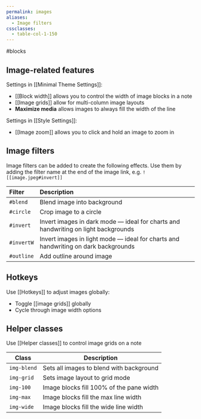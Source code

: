```yaml
---
permalink: images
aliases:
  - Image filters
cssclasses:
  - table-col-1-150
---
```


#blocks

## Image-related features

Settings in [[Minimal Theme Settings]]:

- [[Block width]] allows you to control the width of image blocks in a note
- [[Image grids]] allow for multi-column image layouts
- **Maximize media** allows images to always fill the width of the line

Settings in [[Style Settings]]:

- [[Image zoom]] allows you to click and hold an image to zoom in

## Image filters

Image filters can be added to create the following effects. Use them by adding the filter name at the end of the image link, e.g. `![[image.jpeg#invert]]`

| Filter     | Description                                                                        |
|:---------- |:---------------------------------------------------------------------------------- |
| `#blend`   | Blend image into background                                                        |
| `#circle`  | Crop image to a circle                                                             |
| `#invert`  | Invert images in dark mode — ideal for charts and handwriting on light backgrounds |
| `#invertW` | Invert images in light mode — ideal for charts and handwriting on dark backgrounds |
| `#outline` | Add outline around image                                                           | 

## Hotkeys

Use [[Hotkeys]] to adjust images globally:

- Toggle [[image grids]] globally
- Cycle through image width options

## Helper classes

Use [[Helper classes]] to control image grids on a note

| Class       | Description                              |
| ----------- | ---------------------------------------- |
| `img-blend` | Sets all images to blend with background |
| `img-grid`  | Sets image layout to grid mode           |
| `img-100`   | Image blocks fill 100% of the pane width |
| `img-max`   | Image blocks fill the max line width     |
| `img-wide`  | Image blocks fill the wide line width    | 
